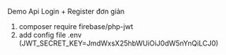 Demo Api Login + Register đơn giản

1. composer require firebase/php-jwt
2. add config file .env (JWT_SECRET_KEY=JmdWxsX25hbWUiOiJ0dW5nYnQiLCJ0)